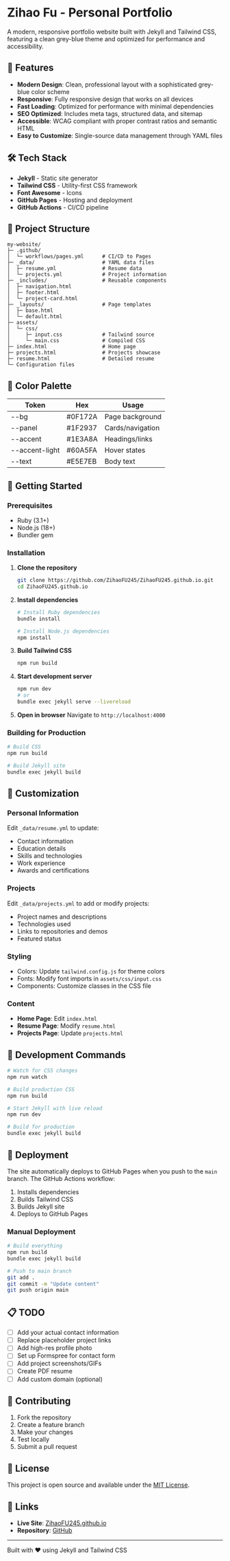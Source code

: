 # Zihao Fu - Personal Portfolio

A modern, responsive portfolio website built with Jekyll and Tailwind CSS, featuring a clean grey-blue theme and optimized for performance and accessibility.

## 🚀 Features

- **Modern Design**: Clean, professional layout with a sophisticated grey-blue color scheme
- **Responsive**: Fully responsive design that works on all devices
- **Fast Loading**: Optimized for performance with minimal dependencies
- **SEO Optimized**: Includes meta tags, structured data, and sitemap
- **Accessible**: WCAG compliant with proper contrast ratios and semantic HTML
- **Easy to Customize**: Single-source data management through YAML files

## 🛠 Tech Stack

- **Jekyll** - Static site generator
- **Tailwind CSS** - Utility-first CSS framework
- **Font Awesome** - Icons
- **GitHub Pages** - Hosting and deployment
- **GitHub Actions** - CI/CD pipeline

## 📁 Project Structure

```
my-website/
├─ .github/
│  └─ workflows/pages.yml      # CI/CD to Pages
├─ _data/                      # YAML data files
│  ├─ resume.yml               # Resume data
│  └─ projects.yml             # Project information
├─ _includes/                  # Reusable components
│  ├─ navigation.html
│  ├─ footer.html
│  └─ project-card.html
├─ _layouts/                   # Page templates
│  ├─ base.html
│  └─ default.html
├─ assets/
│  └─ css/
│     ├─ input.css             # Tailwind source
│     └─ main.css              # Compiled CSS
├─ index.html                  # Home page
├─ projects.html               # Projects showcase
├─ resume.html                 # Detailed resume
└─ Configuration files
```

## 🎨 Color Palette

| Token | Hex | Usage |
|-------|-----|-------|
| --bg | #0F172A | Page background |
| --panel | #1F2937 | Cards/navigation |
| --accent | #1E3A8A | Headings/links |
| --accent-light | #60A5FA | Hover states |
| --text | #E5E7EB | Body text |

## 🚀 Getting Started

### Prerequisites

- Ruby (3.1+)
- Node.js (18+)
- Bundler gem

### Installation

1. **Clone the repository**
   ```bash
   git clone https://github.com/ZihaoFU245/ZihaoFU245.github.io.git
   cd ZihaoFU245.github.io
   ```

2. **Install dependencies**
   ```bash
   # Install Ruby dependencies
   bundle install
   
   # Install Node.js dependencies
   npm install
   ```

3. **Build Tailwind CSS**
   ```bash
   npm run build
   ```

4. **Start development server**
   ```bash
   npm run dev
   # or
   bundle exec jekyll serve --livereload
   ```

5. **Open in browser**
   Navigate to `http://localhost:4000`

### Building for Production

```bash
# Build CSS
npm run build

# Build Jekyll site
bundle exec jekyll build
```

## 📝 Customization

### Personal Information

Edit `_data/resume.yml` to update:
- Contact information
- Education details
- Skills and technologies
- Work experience
- Awards and certifications

### Projects

Edit `_data/projects.yml` to add or modify projects:
- Project names and descriptions
- Technologies used
- Links to repositories and demos
- Featured status

### Styling

- Colors: Update `tailwind.config.js` for theme colors
- Fonts: Modify font imports in `assets/css/input.css`
- Components: Customize classes in the CSS file

### Content

- **Home Page**: Edit `index.html`
- **Resume Page**: Modify `resume.html`
- **Projects Page**: Update `projects.html`

## 🔧 Development Commands

```bash
# Watch for CSS changes
npm run watch

# Build production CSS
npm run build

# Start Jekyll with live reload
npm run dev

# Build for production
bundle exec jekyll build
```

## 🚀 Deployment

The site automatically deploys to GitHub Pages when you push to the `main` branch. The GitHub Actions workflow:

1. Installs dependencies
2. Builds Tailwind CSS
3. Builds Jekyll site
4. Deploys to GitHub Pages

### Manual Deployment

```bash
# Build everything
npm run build
bundle exec jekyll build

# Push to main branch
git add .
git commit -m "Update content"
git push origin main
```

## 📋 TODO

- [ ] Add your actual contact information
- [ ] Replace placeholder project links
- [ ] Add high-res profile photo
- [ ] Set up Formspree for contact form
- [ ] Add project screenshots/GIFs
- [ ] Create PDF resume
- [ ] Add custom domain (optional)

## 🤝 Contributing

1. Fork the repository
2. Create a feature branch
3. Make your changes
4. Test locally
5. Submit a pull request

## 📄 License

This project is open source and available under the [MIT License](LICENSE).

## 🔗 Links

- **Live Site**: [ZihaoFU245.github.io](https://zihaofу245.github.io)
- **Repository**: [GitHub](https://github.com/ZihaoFU245/ZihaoFU245.github.io)

---

Built with ❤️ using Jekyll and Tailwind CSS
